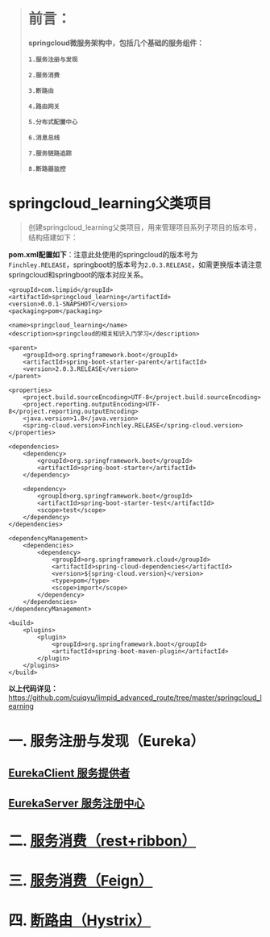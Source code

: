 > # 前言：
> **springcloud微服务架构中，包括几个基础的服务组件：**
> 
> **`1.服务注册与发现`**
>
> **`2.服务消费`**
> 
> **`3.断路由`**
> 
> **`4.路由网关`**
> 
> **`5.分布式配置中心`**
> 
> **`6.消息总线`**
> 
> **`7.服务链路追踪`**
> 
> **`8.断路器监控`**

# springcloud_learning父类项目
> 创建springcloud_learning父类项目，用来管理项目系列子项目的版本号，结构搭建如下：

**pom.xml配置如下**：注意此处使用的springcloud的版本号为`Finchley.RELEASE`，springboot的版本号为`2.0.3.RELEASE`，如需更换版本请注意springcloud和springboot的版本对应关系。
```
<groupId>com.limpid</groupId>
<artifactId>springcloud_learning</artifactId>
<version>0.0.1-SNAPSHOT</version>
<packaging>pom</packaging>

<name>springcloud_learning</name>
<description>springcloud的相关知识入门学习</description>

<parent>
    <groupId>org.springframework.boot</groupId>
    <artifactId>spring-boot-starter-parent</artifactId>
    <version>2.0.3.RELEASE</version>
</parent>

<properties>
    <project.build.sourceEncoding>UTF-8</project.build.sourceEncoding>
    <project.reporting.outputEncoding>UTF-8</project.reporting.outputEncoding>
    <java.version>1.8</java.version>
    <spring-cloud.version>Finchley.RELEASE</spring-cloud.version>
</properties>

<dependencies>
    <dependency>
        <groupId>org.springframework.boot</groupId>
        <artifactId>spring-boot-starter</artifactId>
    </dependency>

    <dependency>
        <groupId>org.springframework.boot</groupId>
        <artifactId>spring-boot-starter-test</artifactId>
        <scope>test</scope>
    </dependency>
</dependencies>

<dependencyManagement>
    <dependencies>
        <dependency>
            <groupId>org.springframework.cloud</groupId>
            <artifactId>spring-cloud-dependencies</artifactId>
            <version>${spring-cloud.version}</version>
            <type>pom</type>
            <scope>import</scope>
        </dependency>
    </dependencies>
</dependencyManagement>

<build>
    <plugins>
        <plugin>
            <groupId>org.springframework.boot</groupId>
            <artifactId>spring-boot-maven-plugin</artifactId>
        </plugin>
    </plugins>
</build>
```
**以上代码详见：** https://github.com/cuiqyu/limpid_advanced_route/tree/master/springcloud_learning

# 一. 服务注册与发现（Eureka）
## [EurekaClient 服务提供者](https://github.com/cuiqyu/limpid_advanced_route/tree/master/springcloud_learning/eureka_client)
## [EurekaServer 服务注册中心](https://github.com/cuiqyu/limpid_advanced_route/tree/master/springcloud_learning/eureka_server)

# 二. [服务消费（rest+ribbon）](https://github.com/cuiqyu/limpid_advanced_route/tree/master/springcloud_learning/service_ribbon)
# 三. [服务消费（Feign）](https://github.com/cuiqyu/limpid_advanced_route/tree/master/springcloud_learning/service_feign)
# 四. [断路由（Hystrix）](https://github.com/cuiqyu/limpid_advanced_route/tree/master/springcloud_learning/md/Hystrix.md)